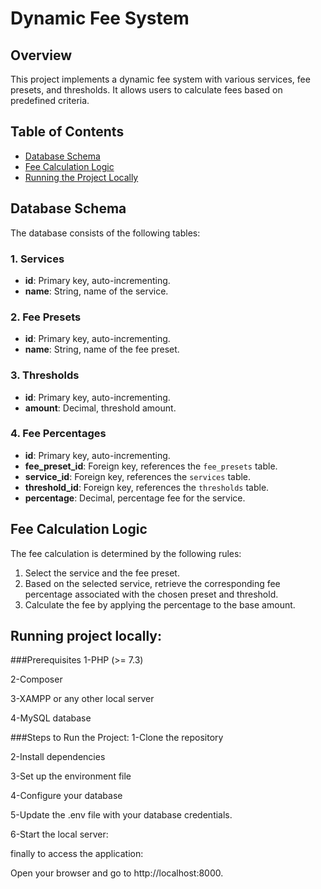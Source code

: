 # Dynamic Fee System

## Overview
This project implements a dynamic fee system with various services, fee presets, and thresholds. It allows users to calculate fees based on predefined criteria.

## Table of Contents
- [Database Schema](#database-schema)
- [Fee Calculation Logic](#fee-calculation-logic)
- [Running the Project Locally](#running-the-project-locally)

## Database Schema
The database consists of the following tables:

### 1. Services
- **id**: Primary key, auto-incrementing.
- **name**: String, name of the service.

### 2. Fee Presets
- **id**: Primary key, auto-incrementing.
- **name**: String, name of the fee preset.

### 3. Thresholds
- **id**: Primary key, auto-incrementing.
- **amount**: Decimal, threshold amount.

### 4. Fee Percentages
- **id**: Primary key, auto-incrementing.
- **fee_preset_id**: Foreign key, references the `fee_presets` table.
- **service_id**: Foreign key, references the `services` table.
- **threshold_id**: Foreign key, references the `thresholds` table.
- **percentage**: Decimal, percentage fee for the service.


## Fee Calculation Logic
The fee calculation is determined by the following rules:
1. Select the service and the fee preset.
2. Based on the selected service, retrieve the corresponding fee percentage associated with the chosen preset and threshold.
3. Calculate the fee by applying the percentage to the base amount.


## Running project locally:

###Prerequisites
1-PHP (>= 7.3)

2-Composer

3-XAMPP or any other local server

4-MySQL database

###Steps to Run the Project:
1-Clone the repository

2-Install dependencies

3-Set up the environment file

4-Configure your database

5-Update the .env file with your database credentials.

6-Start the local server:


finally to access the application:

Open your browser and go to http://localhost:8000.


